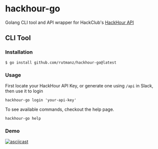 # hackhour-go

Golang CLI tool and API wrapper for HackClub's [HackHour API](https://github.com/hackclub/hack-hour)


## CLI Tool
### Installation
```
$ go install github.com/rutmanz/hackhour-go@latest
```
### Usage
First locate your HackHour API Key, or generate one using `/api` in Slack, then use it to login
```
hackhour-go login 'your-api-key'
```
To see available commands, checkout the help page.
```
hackhour-go help
```
### Demo
[![asciicast](https://asciinema.org/a/0n5osvDq0d0CUFsVyI6OBwkWS.svg)](https://asciinema.org/a/0n5osvDq0d0CUFsVyI6OBwkWS)
